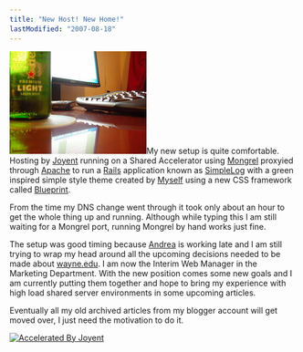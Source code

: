 ```yaml
---
title: "New Host! New Home!"
lastModified: "2007-08-18"
---
```


[![Friday Night](/images/1153499355_e9c175eb65_m.jpg)](http://www.flickr.com/photos/dorkstyle/1153499355/ "Photo Sharing")My new setup is quite comfortable. Hosting by [Joyent](http://joyent.com) running on a Shared Accelerator using [Mongrel](http://mongrel.rubyforge.org/) proxyied through [Apache](http://www.apache.org/) to run a [Rails](http://www.rubyonrails.org/) application known as [SimpleLog](http://simplelog.net) with a green inspired simple style theme created by [Myself](http://flickr.com/photos/dorkstyle) using a new CSS framework called [Blueprint](http://blueprintcss.googlecode.com).

From the time my DNS change went through it took only about an hour to get the whole thing up and running. Although while typing this I am still waiting for a Mongrel port, running Mongrel by hand works just fine.

The setup was good timing because [Andrea](http://flickr.com/photos/dorkstyle/tags/andrea/) is working late and I am still trying to wrap my head around all the upcoming decisions needed to be made about [wayne.edu](http://wayne.edu/). I am now the Interim Web Manager in the Marketing Department. With the new position comes some new goals and I am currently putting them together and hope to bring my experience with high load shared server environments in some upcoming articles.

Eventually all my old archived articles from my blogger account will get moved over, I just need the motivation to do it.

[![Accelerated By Joyent](/images/155x47-acceleratedByJoyent-L.png)](http://www.joyent.com "Accelerated By Joyent")
